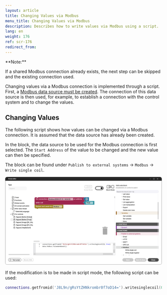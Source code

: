 ```yaml
---
layout: article
title: Changing Values via Modbus
menu_title: Changing Values via Modbus
description: Describes how to write values via Modbus using a script.
lang: en
weight: 176
ref: scr-176    
redirect_from:
---
```


<div class="box-tip" markdown="1">
**Note:**

If a shared Modbus connection already exists, the next step can be skipped and the existing connection used.
</div>

Changing values via a Modbus connection is implemented through a script. First, a [Modbus data source must be created](/data_sources/de-modbus.html). The connection of this data source is then used, for example, to establish a connection with the control system and to change the values.

## Changing Values
The following script shows how values can be changed via a Modbus connection. It is assumed that the data source has already been created.

In the block, the data source to be used for the Modbus connection is first selected. The `Start Address` of the value to be changed and the new value can then be specified.

The block can be found under `Publish to external systems` -> `Modbus` -> `Write single coil`.

![Changing Values via Modbus](/assets/images/scripting/Scripting_Beispiele/modbus/en-script-change-modbus-values.png)

If the modification is to be made in script mode, the following script can be used:

```lua
connections.getfromid('J8L9n/gRsYtZHNkrombr0f7oD14=').writesinglecoil(0, true)
```